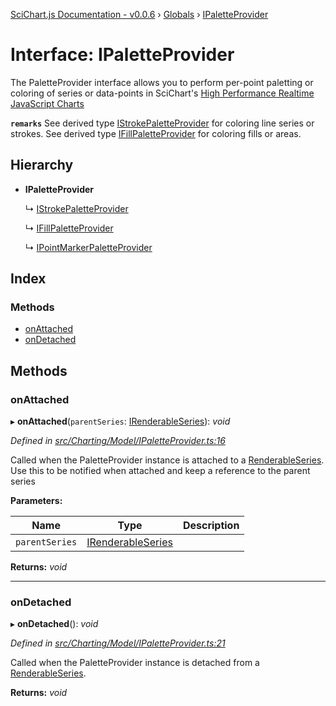 [SciChart.js Documentation - v0.0.6](../README.md) › [Globals](../globals.md) › [IPaletteProvider](ipaletteprovider.md)

# Interface: IPaletteProvider

The PaletteProvider interface allows you to perform per-point paletting or coloring of series or data-points
in SciChart's [High Performance Realtime JavaScript Charts](https://www.scichart.com/javascript-chart-features)

**`remarks`** 
See derived type [IStrokePaletteProvider](istrokepaletteprovider.md) for coloring line series or strokes.
See derived type [IFillPaletteProvider](ifillpaletteprovider.md) for coloring fills or areas.

## Hierarchy

* **IPaletteProvider**

  ↳ [IStrokePaletteProvider](istrokepaletteprovider.md)

  ↳ [IFillPaletteProvider](ifillpaletteprovider.md)

  ↳ [IPointMarkerPaletteProvider](ipointmarkerpaletteprovider.md)

## Index

### Methods

* [onAttached](ipaletteprovider.md#onattached)
* [onDetached](ipaletteprovider.md#ondetached)

## Methods

###  onAttached

▸ **onAttached**(`parentSeries`: [IRenderableSeries](irenderableseries.md)): *void*

*Defined in [src/Charting/Model/IPaletteProvider.ts:16](https://github.com/ABTSoftware/SciChart.Dev/blob/46671d21ce/Web/src/SciChart/src/Charting/Model/IPaletteProvider.ts#L16)*

Called when the PaletteProvider instance is attached to a [RenderableSeries](../classes/baserenderableseries.md).
Use this to be notified when attached and keep a reference to the parent series

**Parameters:**

Name | Type | Description |
------ | ------ | ------ |
`parentSeries` | [IRenderableSeries](irenderableseries.md) |   |

**Returns:** *void*

___

###  onDetached

▸ **onDetached**(): *void*

*Defined in [src/Charting/Model/IPaletteProvider.ts:21](https://github.com/ABTSoftware/SciChart.Dev/blob/46671d21ce/Web/src/SciChart/src/Charting/Model/IPaletteProvider.ts#L21)*

Called when the PaletteProvider instance is detached from a [RenderableSeries](../classes/baserenderableseries.md).

**Returns:** *void*
